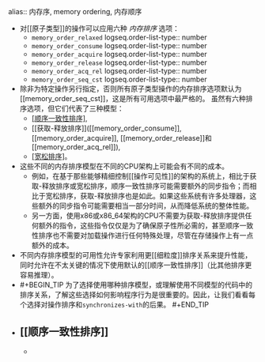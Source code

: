 alias:: 内存序, memory ordering, 内存顺序

- 对[[原子类型]]的操作可以应用六种 *内存排序* 选项：
	- `memory_order_relaxed`
	  logseq.order-list-type:: number
	- `memory_order_consume`
	  logseq.order-list-type:: number
	- `memory_order_acquire`
	  logseq.order-list-type:: number
	- `memory_order_release`
	  logseq.order-list-type:: number
	- `memory_order_acq_rel`
	  logseq.order-list-type:: number
	- `memory_order_seq_cst`
	  logseq.order-list-type:: number
- 除非为特定操作另行指定，否则所有原子类型操作的内存排序选项默认为[[memory_order_seq_cst]]，这是所有可用选项中最严格的。
  虽然有六种排序选项，但它们代表了三种模型：
	- [[顺序一致性排序]]([[memory_order_seq_cst]]),
	- [[获取-释放排序]]([[memory_order_consume]], [[memory_order_acquire]], [[memory_order_release]]和[[memory_order_acq_rel]]),
	- [[宽松排序]]([[memory_order_relaxed]])。
- 这些不同的内存排序模型在不同的CPU架构上可能会有不同的成本。
	- 例如，在基于那些能够精细控制[[操作可见性]]的架构的系统上，相比于获取-释放排序或宽松排序，顺序一致性排序可能需要额外的同步指令；而相比于宽松排序，获取-释放排序也是如此。如果这些系统有许多处理器，这些额外的同步指令可能需要相当一部分时间，从而降低系统的整体性能。
	- 另一方面，使用x86或x86_64架构的CPU不需要为获取-释放排序提供任何额外的指令，这些指令仅仅是为了确保原子性所必需的，甚至顺序一致性排序也不需要对加载操作进行任何特殊处理，尽管在存储操作上有一点额外的成本。
- 不同内存排序模型的可用性允许专家利用更[[细粒度]]排序关系来提升性能，同时允许在不太关键的情况下使用默认的[[顺序一致性排序]]（比其他排序更容易推理）。
- #+BEGIN_TIP
  为了选择使用哪种排序模型，或理解使用不同模型的代码中的排序关系，了解这些选择如何影响程序行为是很重要的。因此，让我们看看每个选择对操作排序和`synchronizes-with`的后果。
  #+END_TIP
- ## [[顺序一致性排序]]
	-